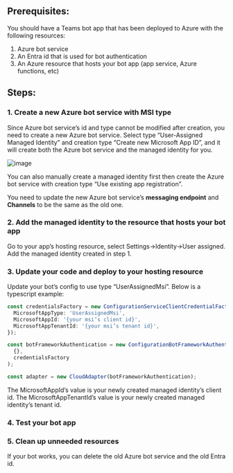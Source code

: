 ## Prerequisites:

You should have a Teams bot app that has been deployed to Azure with the following resources:
1.	Azure bot service
2.	An Entra id that is used for bot authentication
3.	An Azure resource that hosts your bot app (app service, Azure functions, etc)

## Steps:

### 1.  Create a new Azure bot service with MSI type

Since Azure bot service’s id and type cannot be modified after creation, you need to create a new Azure bot service. Select type “User-Assigned Managed Identity” and creation type “Create new Microsoft App ID”, and it will create both the Azure bot service and the managed identity for you.

![image](https://github.com/OfficeDev/teams-toolkit/assets/25220706/4dc2073f-93f9-4d7b-9721-6903c7463056)

You can also manually create a managed identity first then create the Azure bot service with creation type “Use existing app registration”.

You need to update the new Azure bot service’s **messaging endpoint** and **Channels** to be the same as the old one.


### 2.  Add the managed identity to the resource that hosts your bot app

Go to your app’s hosting resource, select Settings->Identity->User assigned. Add the managed identity created in step 1.
 

### 3.  Update your code and deploy to your hosting resource

Update your bot’s config to use type “UserAssignedMsi”. Below is a typescript example:
```typescript
const credentialsFactory = new ConfigurationServiceClientCredentialFactory({
  MicrosoftAppType: 'UserAssignedMsi',
  MicrosoftAppId: '{your msi’s client id}',
  MicrosoftAppTenantId: '{your msi’s tenant id}',
});

const botFrameworkAuthentication = new ConfigurationBotFrameworkAuthentication(
  {},
  credentialsFactory
);

const adapter = new CloudAdapter(botFrameworkAuthentication);
```

The MicrosoftAppId’s value is your newly created managed identity’s client id. The MicrosoftAppTenantId’s value is your newly created managed identity’s tenant id.


### 4.  Test your bot app

### 5.  Clean up unneeded resources

If your bot works, you can delete the old Azure bot service and the old Entra id.
